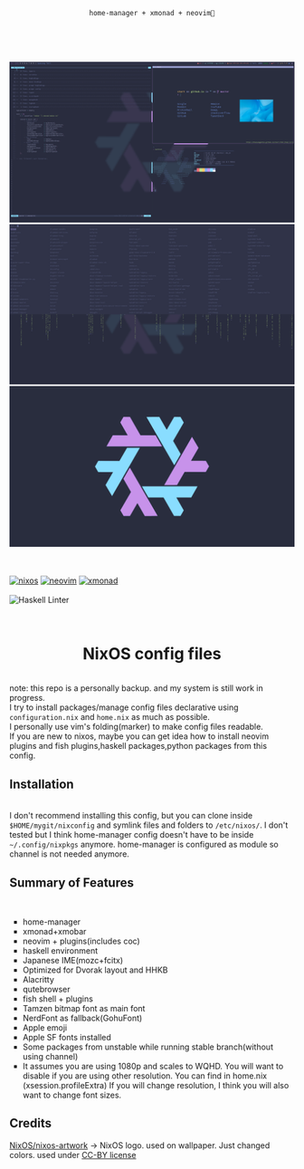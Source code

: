 <br>
<br>
<p align="center"><code>home-manager + xmonad + neovim💛</code></p>
<br>
<br>
<br>

![screenshot1](/screenshot1.png)
![screenshot2](/screenshot2.png)
![wallpaper](/wallpaper.png)
<br>
<br>
<br>

[![nixos](https://img.shields.io/static/v1?style=for-the-badge&logo=nixos&label=%E2%A0%80&message=nixos&labelColor=azure&color=cornflowerblue)](https://nixos.org/)
[![neovim](https://img.shields.io/static/v1?style=for-the-badge&logo=neovim&label=%E2%A0%80&message=neovim&labelColor=blue&color=green)](https://neovim.io/)
[![xmonad](https://img.shields.io/static/v1?style=for-the-badge&logo=haskell&label=%E2%A0%80&message=xmonad&labelColor=blueviolet&color=black)](https://xmonad.org/)
<br>
<br>
![Haskell Linter](https://github.com/btwiusegentoo/nixconfig/workflows/Haskell%20Linter/badge.svg)

<br>
<h1 align="center">NixOS config files</h1>
<br>
note: this repo is a personally backup. and my system is still work in progress.<br>
I try to install packages/manage config files declarative using <code>configuration.nix</code> and <code>home.nix</code> as much as possible.<br>
I personally use vim's folding(marker) to make config files readable.<br>
If you are new to nixos, maybe you can get idea how to install neovim plugins and fish plugins,haskell packages,python packages from this config.
<br>
<h2>Installation</h2>
<br>
I don't recommend installing this config, but you can clone inside <code>$HOME/mygit/nixconfig</code> and symlink files and folders to <code>/etc/nixos/</code>. I don't tested but I think home-manager config doesn't have to be inside <code>~/.config/nixpkgs</code> anymore.
home-manager is configured as module so channel is not needed anymore.
<br>
<h2>Summary of Features</h2>
<br>
<ul type="square">
    <li>home-manager</li>
    <li>xmonad+xmobar</li>
    <li>neovim + plugins(includes coc)</li>
    <li>haskell environment</li>
    <li>Japanese IME(mozc+fcitx)</li>
    <li>Optimized for Dvorak layout and HHKB</li>
    <li>Alacritty</li>
    <li>qutebrowser</li>
    <li>fish shell + plugins</li>
    <li>Tamzen bitmap font as main font</li>
    <li>NerdFont as fallback(GohuFont)</li>
    <li>Apple emoji</li>
    <li>Apple SF fonts installed</li>
    <li>Some packages from unstable while running stable branch(without using channel)</li>
    <li>It assumes you are using 1080p and scales to WQHD. You will want to disable if you are using other resolution. You can find in home.nix (xsession.profileExtra) If you will change resolution, I think you will also want to change font sizes.</li>

</ul>

<h2>Credits</h2>
<a href="https://github.com/NixOS/nixos-artwork/tree/master/logo">NixOS/nixos-artwork</a> -> NixOS logo. used on wallpaper. Just changed colors. used under <a href="https://creativecommons.org/licenses/by/4.0/">CC-BY license</a>
